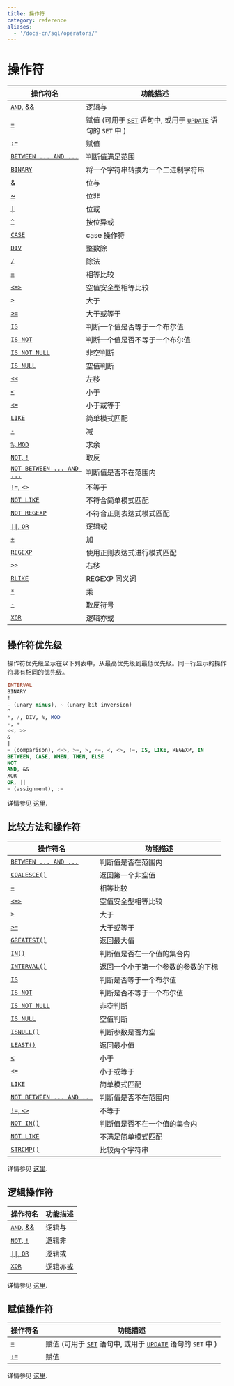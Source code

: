 ```yaml
---
title: 操作符
category: reference
aliases:
  - '/docs-cn/sql/operators/'
---
```


# 操作符

| 操作符名                                                                                                                | 功能描述                                                                                                                                                              |
| ------------------------------------------------------------------------------------------------------------------- | ----------------------------------------------------------------------------------------------------------------------------------------------------------------- |
| [`AND`, &&](https://dev.mysql.com/doc/refman/5.7/en/logical-operators.html#operator_and)                            | 逻辑与                                                                                                                                                               |
| [`=`](https://dev.mysql.com/doc/refman/5.7/en/assignment-operators.html#operator_assign-equal)                      | 赋值 (可用于 [`SET`](https://dev.mysql.com/doc/refman/5.7/en/set-variable.html) 语句中, 或用于 [`UPDATE`](https://dev.mysql.com/doc/refman/5.7/en/update.html) 语句的 `SET` 中 ) |
| [`:=`](https://dev.mysql.com/doc/refman/5.7/en/assignment-operators.html#operator_assign-value)                     | 赋值                                                                                                                                                                |
| [`BETWEEN ... AND ...`](https://dev.mysql.com/doc/refman/5.7/en/comparison-operators.html#operator_between)         | 判断值满足范围                                                                                                                                                           |
| [`BINARY`](https://dev.mysql.com/doc/refman/5.7/en/cast-functions.html#operator_binary)                             | 将一个字符串转换为一个二进制字符串                                                                                                                                                 |
| [&](https://dev.mysql.com/doc/refman/5.7/en/bit-functions.html#operator_bitwise-and)                                | 位与                                                                                                                                                                |
| [~](https://dev.mysql.com/doc/refman/5.7/en/bit-functions.html#operator_bitwise-invert)                             | 位非                                                                                                                                                                |
| [`\|`](https://dev.mysql.com/doc/refman/5.7/en/bit-functions.html#operator_bitwise-or)                             | 位或                                                                                                                                                                |
| [`^`](https://dev.mysql.com/doc/refman/5.7/en/bit-functions.html#operator_bitwise-xor)                              | 按位异或                                                                                                                                                              |
| [`CASE`](https://dev.mysql.com/doc/refman/5.7/en/control-flow-functions.html#operator_case)                         | case 操作符                                                                                                                                                          |
| [`DIV`](https://dev.mysql.com/doc/refman/5.7/en/arithmetic-functions.html#operator_div)                             | 整数除                                                                                                                                                               |
| [`/`](https://dev.mysql.com/doc/refman/5.7/en/arithmetic-functions.html#operator_divide)                            | 除法                                                                                                                                                                |
| [`=`](https://dev.mysql.com/doc/refman/5.7/en/comparison-operators.html#operator_equal)                             | 相等比较                                                                                                                                                              |
| [`<=>`](https://dev.mysql.com/doc/refman/5.7/en/comparison-operators.html#operator_equal-to)                  | 空值安全型相等比较                                                                                                                                                         |
| [`>`](https://dev.mysql.com/doc/refman/5.7/en/comparison-operators.html#operator_greater-than)                   | 大于                                                                                                                                                                |
| [`>=`](https://dev.mysql.com/doc/refman/5.7/en/comparison-operators.html#operator_greater-than-or-equal)         | 大于或等于                                                                                                                                                             |
| [`IS`](https://dev.mysql.com/doc/refman/5.7/en/comparison-operators.html#operator_is)                               | 判断一个值是否等于一个布尔值                                                                                                                                                    |
| [`IS NOT`](https://dev.mysql.com/doc/refman/5.7/en/comparison-operators.html#operator_is-not)                       | 判断一个值是否不等于一个布尔值                                                                                                                                                   |
| [`IS NOT NULL`](https://dev.mysql.com/doc/refman/5.7/en/comparison-operators.html#operator_is-not-null)             | 非空判断                                                                                                                                                              |
| [`IS NULL`](https://dev.mysql.com/doc/refman/5.7/en/comparison-operators.html#operator_is-null)                     | 空值判断                                                                                                                                                              |
| [`<<`](https://dev.mysql.com/doc/refman/5.7/en/bit-functions.html#operator_left-shift)                        | 左移                                                                                                                                                                |
| [`<`](https://dev.mysql.com/doc/refman/5.7/en/comparison-operators.html#operator_less-than)                      | 小于                                                                                                                                                                |
| [`<=`](https://dev.mysql.com/doc/refman/5.7/en/comparison-operators.html#operator_less-than-or-equal)            | 小于或等于                                                                                                                                                             |
| [`LIKE`](https://dev.mysql.com/doc/refman/5.7/en/string-comparison-functions.html#operator_like)                    | 简单模式匹配                                                                                                                                                            |
| [`-`](https://dev.mysql.com/doc/refman/5.7/en/arithmetic-functions.html#operator_minus)                             | 减                                                                                                                                                                 |
| [`%`, `MOD`](https://dev.mysql.com/doc/refman/5.7/en/arithmetic-functions.html#operator_mod)                        | 求余                                                                                                                                                                |
| [`NOT`, `!`](https://dev.mysql.com/doc/refman/5.7/en/logical-operators.html#operator_not)                           | 取反                                                                                                                                                                |
| [`NOT BETWEEN ... AND ...`](https://dev.mysql.com/doc/refman/5.7/en/comparison-operators.html#operator_not-between) | 判断值是否不在范围内                                                                                                                                                        |
| [`!=`, `<>`](https://dev.mysql.com/doc/refman/5.7/en/comparison-operators.html#operator_not-equal)            | 不等于                                                                                                                                                               |
| [`NOT LIKE`](https://dev.mysql.com/doc/refman/5.7/en/string-comparison-functions.html#operator_not-like)            | 不符合简单模式匹配                                                                                                                                                         |
| [`NOT REGEXP`](https://dev.mysql.com/doc/refman/5.7/en/regexp.html#operator_not-regexp)                             | 不符合正则表达式模式匹配                                                                                                                                                      |
| [`\|\|`, `OR`](https://dev.mysql.com/doc/refman/5.7/en/logical-operators.html#operator_or)                        | 逻辑或                                                                                                                                                               |
| [`+`](https://dev.mysql.com/doc/refman/5.7/en/arithmetic-functions.html#operator_plus)                              | 加                                                                                                                                                                 |
| [`REGEXP`](https://dev.mysql.com/doc/refman/5.7/en/regexp.html#operator_regexp)                                     | 使用正则表达式进行模式匹配                                                                                                                                                     |
| [`>>`](https://dev.mysql.com/doc/refman/5.7/en/bit-functions.html#operator_right-shift)                       | 右移                                                                                                                                                                |
| [`RLIKE`](https://dev.mysql.com/doc/refman/5.7/en/regexp.html#operator_regexp)                                      | REGEXP 同义词                                                                                                                                                        |
| [`*`](https://dev.mysql.com/doc/refman/5.7/en/arithmetic-functions.html#operator_times)                             | 乘                                                                                                                                                                 |
| [`-`](https://dev.mysql.com/doc/refman/5.7/en/arithmetic-functions.html#operator_unary-minus)                       | 取反符号                                                                                                                                                              |
| [`XOR`](https://dev.mysql.com/doc/refman/5.7/en/logical-operators.html#operator_xor)                                | 逻辑亦或                                                                                                                                                              |


## 操作符优先级

操作符优先级显示在以下列表中，从最高优先级到最低优先级。同一行显示的操作符具有相同的优先级。

```sql
INTERVAL
BINARY
!
- (unary minus), ~ (unary bit inversion)
^
*, /, DIV, %, MOD
-, +
<<, >>
&
|
= (comparison), <=>, >=, >, <=, <, <>, !=, IS, LIKE, REGEXP, IN
BETWEEN, CASE, WHEN, THEN, ELSE
NOT
AND, &&
XOR
OR, ||
= (assignment), :=
```

详情参见 [这里](https://dev.mysql.com/doc/refman/5.7/en/operator-precedence.html).

## 比较方法和操作符

| 操作符名                                                                                                                | 功能描述              |
| ------------------------------------------------------------------------------------------------------------------- | ----------------- |
| [`BETWEEN ... AND ...`](https://dev.mysql.com/doc/refman/5.7/en/comparison-operators.html#operator_between)         | 判断值是否在范围内         |
| [`COALESCE()`](https://dev.mysql.com/doc/refman/5.7/en/comparison-operators.html#function_coalesce)                 | 返回第一个非空值          |
| [`=`](https://dev.mysql.com/doc/refman/5.7/en/comparison-operators.html#operator_equal)                             | 相等比较              |
| [`<=>`](https://dev.mysql.com/doc/refman/5.7/en/comparison-operators.html#operator_equal-to)                  | 空值安全型相等比较         |
| [`>`](https://dev.mysql.com/doc/refman/5.7/en/comparison-operators.html#operator_greater-than)                   | 大于                |
| [`>=`](https://dev.mysql.com/doc/refman/5.7/en/comparison-operators.html#operator_greater-than-or-equal)         | 大于或等于             |
| [`GREATEST()`](https://dev.mysql.com/doc/refman/5.7/en/comparison-operators.html#function_greatest)                 | 返回最大值             |
| [`IN()`](https://dev.mysql.com/doc/refman/5.7/en/comparison-operators.html#function_in)                             | 判断值是否在一个值的集合内     |
| [`INTERVAL()`](https://dev.mysql.com/doc/refman/5.7/en/comparison-operators.html#function_interval)                 | 返回一个小于第一个参数的参数的下标 |
| [`IS`](https://dev.mysql.com/doc/refman/5.7/en/comparison-operators.html#operator_is)                               | 判断是否等于一个布尔值       |
| [`IS NOT`](https://dev.mysql.com/doc/refman/5.7/en/comparison-operators.html#operator_is-not)                       | 判断是否不等于一个布尔值      |
| [`IS NOT NULL`](https://dev.mysql.com/doc/refman/5.7/en/comparison-operators.html#operator_is-not-null)             | 非空判断              |
| [`IS NULL`](https://dev.mysql.com/doc/refman/5.7/en/comparison-operators.html#operator_is-null)                     | 空值判断              |
| [`ISNULL()`](https://dev.mysql.com/doc/refman/5.7/en/comparison-operators.html#function_isnull)                     | 判断参数是否为空          |
| [`LEAST()`](https://dev.mysql.com/doc/refman/5.7/en/comparison-operators.html#function_least)                       | 返回最小值             |
| [`<`](https://dev.mysql.com/doc/refman/5.7/en/comparison-operators.html#operator_less-than)                      | 小于                |
| [`<=`](https://dev.mysql.com/doc/refman/5.7/en/comparison-operators.html#operator_less-than-or-equal)            | 小于或等于             |
| [`LIKE`](https://dev.mysql.com/doc/refman/5.7/en/string-comparison-functions.html#operator_like)                    | 简单模式匹配            |
| [`NOT BETWEEN ... AND ...`](https://dev.mysql.com/doc/refman/5.7/en/comparison-operators.html#operator_not-between) | 判断值是否不在范围内        |
| [`!=`, `<>`](https://dev.mysql.com/doc/refman/5.7/en/comparison-operators.html#operator_not-equal)            | 不等于               |
| [`NOT IN()`](https://dev.mysql.com/doc/refman/5.7/en/comparison-operators.html#function_not-in)                     | 判断值是否不在一个值的集合内    |
| [`NOT LIKE`](https://dev.mysql.com/doc/refman/5.7/en/string-comparison-functions.html#operator_not-like)            | 不满足简单模式匹配         |
| [`STRCMP()`](https://dev.mysql.com/doc/refman/5.7/en/string-comparison-functions.html#function_strcmp)              | 比较两个字符串           |


详情参见 [这里](https://dev.mysql.com/doc/refman/5.7/en/comparison-operators.html).

## 逻辑操作符

| 操作符名                                                                                         | 功能描述 |
| -------------------------------------------------------------------------------------------- | ---- |
| [`AND`, &&](https://dev.mysql.com/doc/refman/5.7/en/logical-operators.html#operator_and)     | 逻辑与  |
| [`NOT`, `!`](https://dev.mysql.com/doc/refman/5.7/en/logical-operators.html#operator_not)    | 逻辑非  |
| [`\|\|`, `OR`](https://dev.mysql.com/doc/refman/5.7/en/logical-operators.html#operator_or) | 逻辑或  |
| [`XOR`](https://dev.mysql.com/doc/refman/5.7/en/logical-operators.html#operator_xor)         | 逻辑亦或 |


详情参见 [这里](https://dev.mysql.com/doc/refman/5.7/en/group-by-handling.html).

## 赋值操作符

| 操作符名                                                                                            | 功能描述                                                                                                                                                              |
| ----------------------------------------------------------------------------------------------- | ----------------------------------------------------------------------------------------------------------------------------------------------------------------- |
| [`=`](https://dev.mysql.com/doc/refman/5.7/en/assignment-operators.html#operator_assign-equal)  | 赋值 (可用于 [`SET`](https://dev.mysql.com/doc/refman/5.7/en/set-variable.html) 语句中, 或用于 [`UPDATE`](https://dev.mysql.com/doc/refman/5.7/en/update.html) 语句的 `SET` 中 ) |
| [`:=`](https://dev.mysql.com/doc/refman/5.7/en/assignment-operators.html#operator_assign-value) | 赋值                                                                                                                                                                |


详情参见 [这里](https://dev.mysql.com/doc/refman/5.7/en/group-by-functional-dependence.html).